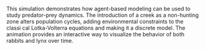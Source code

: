 This simulation demonstrates how agent-based modeling can be used to
 study predator-prey dynamics. The introduction of a creek as a non-hunting
 zone alters population cycles, adding environmental constraints to the classi
cal Lotka-Volterra equations and making it a discrete model. The animation
 provides an interactive way to visualize the behavior of both rabbits and
 lynx over time.
